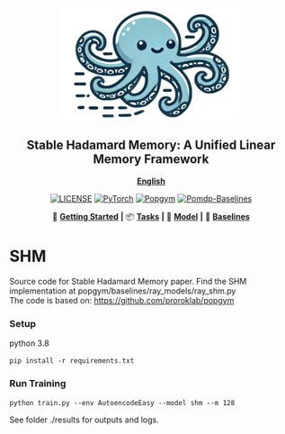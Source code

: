 <div align="center">
  <img src="assets/shm_logo.png" height=200>
  <h2><b> Stable Hadamard Memory: A Unified Linear Memory Framework </b></h2>
</div>

<div align="center">

[**English**](./README.md) 

</div>

<div align="center">

[![LICENSE](https://img.shields.io/badge/License-MIT-green)](https://github.com/thaihungle/SHM/blob/main/LICENSE)
[![PyTorch](https://img.shields.io/badge/PyTorch-2.4.0-orange)](https://pytorch.org/)
[![Popgym](https://img.shields.io/badge/Power_by-Popgym-blue)](https://github.com/proroklab/popgym)
[![Pomdp-Baselines](https://img.shields.io/badge/Power_by-Pomdp_Baselines-pink)](https://github.com/twni2016/pomdp-baselines)


</div>

<div align="center">

🎉 [**Getting Started**](./tutorial/getting_started.md) **|**
📦 [**Tasks**](./tutorial/dataset_design.md) **|**
🧠 [**Model**](./tutorial/model_design.md) **|**
📜 [**Baselines**](./baselines/)

</div>

# SHM
Source code for Stable Hadamard Memory paper. 
Find the SHM implementation at popgym/baselines/ray_models/ray_shm.py  
The code is based on: https://github.com/proroklab/popgym 


### Setup
python 3.8  
```
pip install -r requirements.txt   
```

### Run Training
```
python train.py --env AutoencodeEasy --model shm --m 128 
```

See folder ./results for outputs and logs. 
